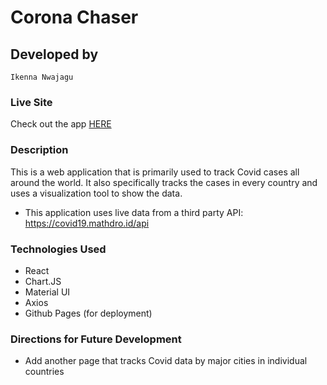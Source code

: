 # Corona Chaser


## Developed by
``
Ikenna Nwajagu
``


### Live Site 

Check out the app <a href='https://sochikenny.github.io/corona-chaser/'> HERE </a>


### Description

This is a web application that is primarily used to track Covid cases all around the world. It also specifically tracks the cases in every country and uses a visualization tool to show the data. 
- This application uses live data from a third party API: https://covid19.mathdro.id/api 


### Technologies Used

- React
- Chart.JS
- Material UI
- Axios
- Github Pages (for deployment)


### Directions for Future Development

- Add another page that tracks Covid data by major cities in individual countries

